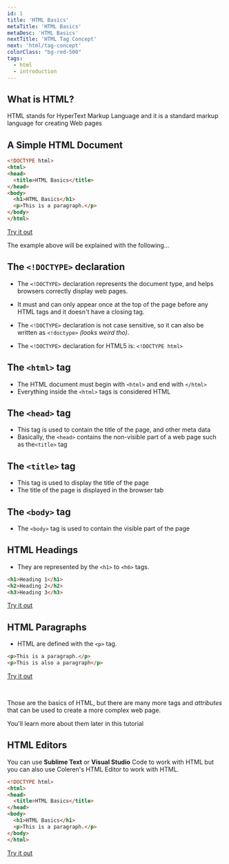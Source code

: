 ```yaml
---
id: 1
title: 'HTML Basics'
metaTitle: 'HTML Basics'
metaDesc: 'HTML Basics'
nextTitle: 'HTML Tag Concept'
next: 'html/tag-concept'
colorClass: "bg-red-500"
tags:
  - html
  - introduction
---
```


## What is HTML?

HTML stands for HyperText Markup Language and it is a standard markup language for creating Web pages


## A Simple HTML Document

```html
<!DOCTYPE html>
<html>
<head>
  <title>HTML Basics</title>
</head>
<body>
  <h1>HTML Basics</h1>
  <p>This is a paragraph.</p>
</body>
</html>
```
[Try it out](/editors/html_editor?code=<!DOCTYPE%20html>+,<html>+,<head>+,++<title>HTML%20Basics</title>+,</head>+,<body>+,++<h1>HTML%20Basics</h1>+,++<p>This%20is%20a%20paragraph.</p>+,</body>+,</html>#special)


The example above will be explained with the following...


## The `<!DOCTYPE>` declaration

- The `<!DOCTYPE>` declaration represents the document type, and helps browsers correctly display web pages.

- It must and can only appear once at the top of the page before any HTML tags and it doesn't have a closing tag.

- The `<!DOCTYPE>` declaration is not case sensitive, so it can also be written as `<!doctype>` _(looks weird tho)_.

- The `<!DOCTYPE>` declaration for HTML5 is: `<!DOCTYPE html>`


## The `<html>` tag

- The HTML document must begin with `<html>` and end with `</html>`
- Everything inside the `<html>` tags is considered HTML


## The `<head>` tag

- This tag is used to contain the title of the page, and other meta data
- Basically, the `<head>` contains the non-visible part of a web page such as the`<title>` tag


## The `<title>` tag

- This tag is used to display the title of the page
- The title of the page is displayed in the browser tab


## The `<body>` tag

- The `<body>` tag is used to contain the visible part of the page


## HTML Headings

- They are represented by the `<h1>` to `<h6>` tags.

```html
<h1>Heading 1</h1>
<h2>Heading 2</h2>
<h3>Heading 3</h3>
```
[Try it out](/editors/html_editor?code=<!DOCTYPE%20html>+,<html>+,<head>+,++<title>HTML%20Headings</title>+,</head>+,<body>+,++<h1>Heading%201</h1>+,++<h2>Heading%202</h2>+,++<h3>Heading%203</h3>+,</body>+,</html>#special)


## HTML Paragraphs

- HTML are defined with the `<p>` tag.

```html
<p>This is a paragraph.</p>
<p>This is also a paragraph</p>
```
[Try it out](/editors/html_editor?code=<!DOCTYPE%20html>+,<html>+,<head>+,++<title>HTML%20Paragraphs</title>+,</head>+,<body>+,++<p>This%20is%20a%20paragraph</p>+,++<p>This%20is%20also%20a%20paragraph</p>+,</body>+,</html>#special)

&nbsp;

Those are the basics of HTML, but there are many more tags and _attributes_ that can be used to create a more complex web page.

You'll learn more about them later in this tutorial


## HTML Editors

You can use **Sublime Text** or **Visual Studio** Code to work with HTML but you can also use Coleren's HTML Editor to work with HTML.

```html
<!DOCTYPE html>
<html>
<head>
  <title>HTML Basics</title>
</head>
<body>
  <h1>HTML Basics</h1>
  <p>This is a paragraph.</p>
</body>
</html>
```
[Try it out](/editors/html_editor?code=<!DOCTYPE%20html>+,<html>+,<head>+,++<title>HTML%20Basics</title>+,</head>+,<body>+,++<h1>HTML%20Basics</h1>+,++<p>This%20is%20a%20paragraph.</p>+,</body>+,</html>#special)
